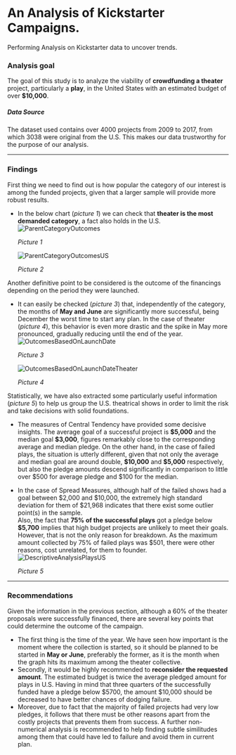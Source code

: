 # An Analysis of Kickstarter Campaigns.
Performing Analysis on Kickstarter data to uncover trends.

### Analysis goal
The goal of this study is to analyze the viability of **crowdfunding a theater** project, particularly a **play**, in the United States with an estimated budget of over **\$10,000**.

##### Data Source
The dataset used contains over 4000 projects from 2009 to 2017, from which 3038 were original from the U.S. This makes our data trustworthy for the purpose of our analysis.

---
### Findings
First thing we need to find out is how popular the category of our interest is among the funded projects, given that a larger sample will provide more robust results.

* In the below chart (_picture 1_) we can check that **theater is the most demanded category**, a fact also holds in the U.S.
  ![ParentCategoryOutcomes](../media/1.ParentCategoryOutcomes.png?raw=true)

  _Picture 1_

  ![ParentCategoryOutcomesUS](../media/2.ParentCategoryOutcomesUS.png?raw=true)

  _Picture 2_

  
Another definitive point to be considered is the outcome of the financings depending on the period they were launched.   
* It can easily be checked (_picture 3_) that, independently of the category, the months of **May and June** are significantly more successful, being December the worst time to start any plan. In the case of theater (_picture 4_), this behavior is even more drastic and the spike in May more pronounced, gradually reducing until the end of the year.
  ![OutcomesBasedOnLaunchDate](../media/3.OutcomesBasedOnLaunchDate.png?raw=true)

  _Picture 3_

  ![OutcomesBasedOnLaunchDateTheater](../media/4.OutcomesBasedOnLaunchDateTheater.png?raw=true)

  _Picture 4_

Statistically, we have also extracted some particularly useful information (_picture 5_) to help us group the U.S. theatrical shows in order to limit the risk and take decisions with solid foundations.
* The measures of Central Tendency have provided some decisive insights. The average goal of a successful project is **\$5,000** and the median goal **\$3,000**, figures remarkably close to the corresponding average and median pledge. On the other hand, in the case of failed plays, the situation is utterly different, given that not only the average and median goal are around double, **\$10,000** and **\$5,000** respectively, but also the pledge amounts descend significantly in comparison to little over \$500 for average pledge and \$100 for the median.
* In the case of Spread Measures, although half of the failed shows had a goal between \$2,000 and \$10,000, the extremely high standard deviation for them of $21,968 indicates that there exist some outlier point(s) in the sample.  
Also, the fact that **75% of the successful plays** got a pledge below **\$5,700** implies that high budget projects are unlikely to meet their goals. However, that is not the only reason for breakdown. As the maximum amount collected by 75% of failed plays was \$501, there were other reasons, cost unrelated, for them to founder.
![DescriptiveAnalysisPlaysUS](../media/5.DescriptiveAnalysisPlaysUS.png?raw=true)
  
  _Picture 5_
---
### Recommendations

Given the information in the previous section, although a 60% of the theater proposals were successfully financed, there are several key points that could determine the outcome of the campaign.
* The first thing is the time of the year. We have seen how important is the moment where the collection is started, so it should be planned to be started in **May or June**, preferably the former, as it is the month when the graph hits its maximum among the theater collective. 
* Secondly, it would be highly recommended to **reconsider the requested amount**. The estimated budget is twice the average pledged amount for plays in U.S. Having in mind that three quarters of the successfully funded have a pledge below \$5700, the amount \$10,000 should be decreased to have better chances of dodging failure.
* Moreover, due to fact that the majority of failed projects had very low pledges, it follows that there must be other reasons apart from the costly projects that prevents them from success. A further non-numerical analysis is recommended to help finding subtle similitudes among them that could have led to failure and avoid them in current plan.

